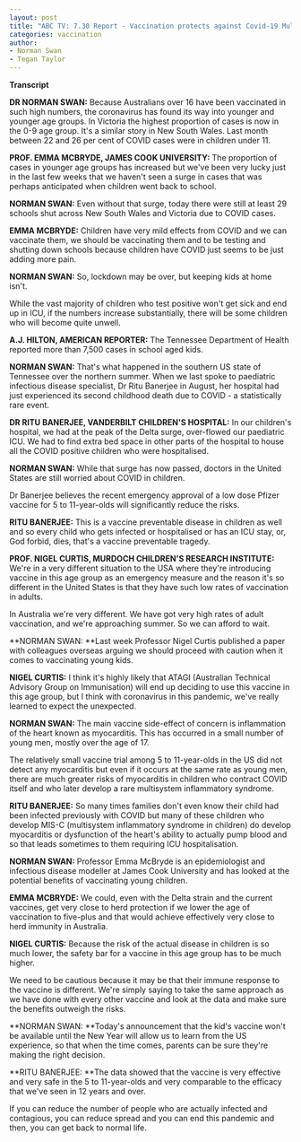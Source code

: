 ```yaml
---
layout: post
title: "ABC TV: 7.30 Report - Vaccination protects against Covid-19 Multisystem Inflammatory Disorder in kids"
categories: vaccination
author:
- Norman Swan
- Tegan Taylor
---
```




**Transcript**

**DR NORMAN SWAN:** Because Australians over 16 have been vaccinated in such high numbers, the coronavirus has found its way into younger and younger age groups.
In Victoria the highest proportion of cases is now in the 0-9 age group. It's a similar story in New South Wales. Last month between 22 and 26 per cent of COVID cases were in children under 11.

**PROF. EMMA MCBRYDE, JAMES COOK UNIVERSITY:** The proportion of cases in younger age groups has increased but we've been very lucky just in the last few weeks that we haven't seen a surge in cases that was perhaps anticipated when children went back to school.

**NORMAN SWAN:** Even without that surge, today there were still at least 29 schools shut across New South Wales and Victoria due to COVID cases.

**EMMA MCBRYDE:** Children have very mild effects from COVID and we can vaccinate them, we should be vaccinating them and to be testing and shutting down schools because children have COVID just seems to be just adding more pain.

**NORMAN SWAN:** So, lockdown may be over, but keeping kids at home isn't.

While the vast majority of children who test positive won't get sick and end up in ICU, if the numbers increase substantially, there will be some children who will become quite unwell.

**A.J. HILTON, AMERICAN REPORTER:** The Tennessee Department of Health reported more than 7,500 cases in school aged kids.

**NORMAN SWAN:** That's what happened in the southern US state of Tennessee over the northern summer. When we last spoke to paediatric infectious disease specialist, Dr Ritu Banerjee in August, her hospital had just experienced its second childhood death due to COVID - a statistically rare event.

**DR RITU BANERJEE, VANDERBILT CHILDREN'S HOSPITAL:** In our children's hospital, we had at the peak of the Delta surge, over-flowed our paediatric ICU. We had to find extra bed space in other parts of the hospital to house all the COVID positive children who were hospitalised.

**NORMAN SWAN:** While that surge has now passed, doctors in the United States are still worried about COVID in children.

Dr Banerjee believes the recent emergency approval of a low dose Pfizer vaccine for 5 to 11-year-olds will significantly reduce the risks.

**RITU BANERJEE:** This is a vaccine preventable disease in children as well and so every child who gets infected or hospitalised or has an ICU stay, or, God forbid, dies, that's a vaccine preventable tragedy.

**PROF. NIGEL CURTIS, MURDOCH CHILDREN'S RESEARCH INSTITUTE:** We're in a very different situation to the USA where they're introducing vaccine in this age group as an emergency measure and the reason it's so different in the United States is that they have such low rates of vaccination in adults.

In Australia we're very different. We have got very high rates of adult vaccination, and we're approaching summer. So we can afford to wait.

**NORMAN SWAN: **Last week Professor Nigel Curtis published a paper with colleagues overseas arguing we should proceed with caution when it comes to vaccinating young kids.

**NIGEL CURTIS:** I think it's highly likely that ATAGI (Australian Technical Advisory Group on Immunisation) will end up deciding to use this vaccine in this age group, but I think with coronavirus in this pandemic, we've really learned to expect the unexpected.

**NORMAN SWAN:** The main vaccine side-effect of concern is inflammation of the heart known as myocarditis. This has occurred in a small number of young men, mostly over the age of 17.

The relatively small vaccine trial among 5 to 11-year-olds in the US did not detect any myocarditis but even if it occurs at the same rate as young men, there are much greater risks of myocarditis in children who contract COVID itself and who later develop a rare multisystem inflammatory syndrome.

**RITU BANERJEE:** So many times families don't even know their child had been infected previously with COVID but many of these children who develop MIS-C (multisystem inflammatory syndrome in children) do develop myocarditis or dysfunction of the heart's ability to actually pump blood and so that leads sometimes to them requiring ICU hospitalisation.

**NORMAN SWAN:** Professor Emma McBryde is an epidemiologist and infectious disease modeller at James Cook University and has looked at the potential benefits of vaccinating young children.

**EMMA MCBRYDE:** We could, even with the Delta strain and the current vaccines, get very close to herd protection if we lower the age of vaccination to five-plus and that would achieve effectively very close to herd immunity in Australia.

**NIGEL CURTIS:** Because the risk of the actual disease in children is so much lower, the safety bar for a vaccine in this age group has to be much higher.

We need to be cautious because it may be that their immune response to the vaccine is different. We're simply saying to take the same approach as we have done with every other vaccine and look at the data and make sure the benefits outweigh the risks.

**NORMAN SWAN: **Today's announcement that the kid's vaccine won't be available until the New Year will allow us to learn from the US experience, so that when the time comes, parents can be sure they're making the right decision.

**RITU BANERJEE: **The data showed that the vaccine is very effective and very safe in the 5 to 11-year-olds and very comparable to the efficacy that we've seen in 12 years and over.

If you can reduce the number of people who are actually infected and contagious, you can reduce spread and you can end this pandemic and then, you can get back to normal life.